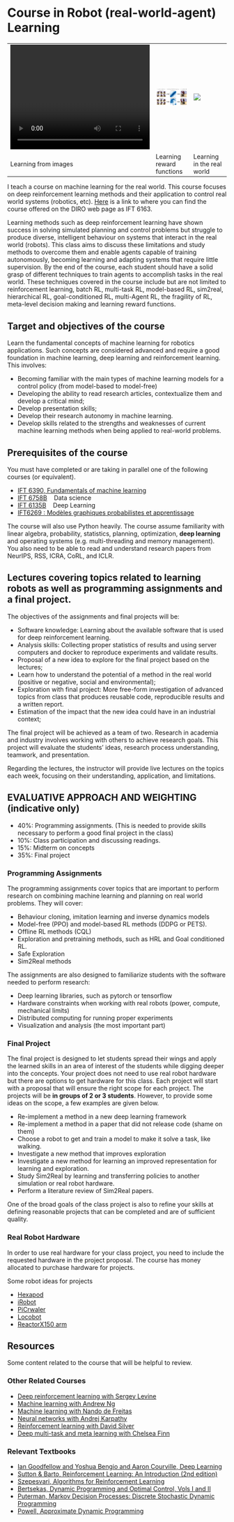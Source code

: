               

# Course in Robot (real-world-agent) Learning

<div align="center">     <table align="center">        <tr>    
<td width="33%">  
<video width="320" height="240">   <source src="/assets/projects/SMiRL/vizdoom/vizdoom_dtl.mp4" type="video/mp4"> Your browser does not support the video tag. </video>
</td>  
<td width="33%">   <img width="100%" src="/assets/projects/DisCoRL/DisCoRL.png"> </td>
<td width="33%">   <img width="100%" src="/assets/projects/ReLMM/complex_room_short.gif"> </td>
</tr>

<tr>    

<td width="33%">   Learning from images </td>
<td width="33%"> Learning reward functions </td>
<td width="33%">   Learning in the real world </td>

</tr> </table></div>

I teach a course on machine learning for the real world. This course focuses on deep reinforcement learning methods and their application to control real world systems (robotics, etc). [Here](https://diro.umontreal.ca/public/FAS/diro/Documents/1-Programmes-cours/Horaires/2023Hiver2Cyc.html) is a link to where you can find the course offered on the DIRO web page as IFT 6163. 

Learning methods such as deep reinforcement learning have shown success in solving simulated planning and control problems but struggle to produce diverse, intelligent behaviour on systems that interact in the real world (robots). This class aims to discuss these limitations and study methods to overcome them and enable agents capable of training autonomously, becoming learning and adapting systems that require little supervision. By the end of the course, each student should have a solid grasp of different techniques to train agents to accomplish tasks in the real world. These techniques covered in the course include but are not limited to reinforcement learning, batch RL, multi-task RL, model-based RL, sim2real, hierarchical RL, goal-conditioned RL, multi-Agent RL, the fragility of RL, meta-level decision making and learning reward functions.

## Target and objectives of the course

Learn the fundamental concepts of machine learning for robotics applications. Such concepts are considered advanced and require a good foundation in machine learning, deep learning and reinforcement learning. This involves: 

- Becoming familiar with the main types of machine learning models for a control policy (from model-based to model-free)
- Developing the ability to read research articles, contextualize them and develop a critical mind;
- Develop presentation skills;
- Develop their research autonomy in machine learning.
- Develop skills related to the strengths and weaknesses of current machine learning methods when being applied to real-world problems.

## Prerequisites of the course

You must have completed or are taking in parallel one of the following courses (or equivalent).

- [IFT 6390, Fundamentals of machine learning](https://mitliagkas.github.io/ift6390-ml-class/)
- [IFT 6758B](http://admission.umontreal.ca/cours-et-horaires/cours/IFT-6758B/)    Data science
- [IFT 6135B](https://sites.google.com/view/ift6135b-h2023/course-description)    Deep Learning
- [IFT6269 : Modèles graphiques probabilistes et apprentissage](http://www-labs.iro.umontreal.ca/~slacoste/teaching/ift6269/A21/)

The course will also use Python heavily. The course assume familiarity with linear algebra, probability, statistics, planning, optimization, **deep learning** and operating systems (e.g. multi-threading and memory management). You also need to be able to read and understand research papers from NeurIPS, RSS, ICRA, CoRL, and ICLR.  

## Lectures covering topics related to learning robots as well as programming assignments and a final project.

The objectives of the assignments and final projects will be: 

- Software knowledge: Learning about the available software that is used for deep reinforcement learning.
- Analysis skills: Collecting proper statistics of results and using server computers and docker to reproduce experiments and validate results.
- Proposal of a new idea to explore for the final project based on the lectures;
- Learn how to understand the potential of a method in the real world (positive or negative, social and environmental);
- Exploration with final project: More free-form investigation of advanced topics from class that produces reusable code, reproducible results and a written report.
- Estimation of the impact that the new idea could have in an industrial context;

The final project will be achieved as a team of two. Research in academia and industry involves working with others to achieve research goals. This project will evaluate the students’ ideas, research process understanding, teamwork, and presentation.

Regarding the lectures, the instructor will provide live lectures on the topics each week, focusing on their understanding, application, and limitations.

## EVALUATIVE APPROACH AND WEIGHTING (indicative only)
- 40%: Programming assignments. (This is needed to provide skills necessary to perform a good final project in the class)
- 10%: Class participation and discussing readings.
- 15%: Midterm on concepts
- 35%: Final project

### Programming Assignments

The programming assignments cover topics that are important to perform research on combining machine learning and planning on real world problems. They will cover:

- Behaviour cloning, imitation learning and inverse dynamics models
- Model-free (PPO) and model-based RL methods (DDPG or PETS).
- Offline RL methods (CQL)
- Exploration and pretraining methods, such as HRL and Goal conditioned RL.
- Safe Exploration
- Sim2Real methods

The assignments are also designed to familiarize students with the software needed to perform research:

- Deep learning libraries, such as pytorch or tensorflow
- Hardware constraints when working with real robots (power, compute, mechanical limits)
- Distributed computing for running proper experiments
- Visualization and analysis (the most important part)

### Final Project

The final project is designed to let students spread their wings and apply the learned skills in an area of interest of the students while digging deeper into the concepts. Your project does not need to use real robot hardware but there are options to get hardware for this class. Each project will start with a proposal that will ensure the right scope for each project. The projects will be **in groups of 2 or 3 students**. However, to provide some ideas on the scope, a few examples are given below.

- Re-implement a method in a new deep learning framework
- Re-implement a method in a paper that did not release code (shame on them)
- Choose a robot to get and train a model to make it solve a task, like walking.
- Investigate a new method that improves exploration
- Investigate a new method for learning an improved representation for learning and exploration.
- Study Sim2Real by learning and transferring policies to another simulation or real robot hardware.
- Perform a literature review of Sim2Real papers.

One of the broad goals of the class project is also to refine your skills at defining reasonable projects that can be completed and are of sufficient quality.

### Real Robot Hardware

In order to use real hardware for your class project, you need to include the requested hardware in the project proposal. The course has money allocated to purchase hardware for projects.

Some robot ideas for projects

- [Hexapod](https://www.trossenrobotics.com/phantomx-ax-hexapod.aspx)
- [iRobot](https://edu.irobot.com/what-we-offer/create-robot)
- [PiCrwaler](https://www.sunfounder.com/products/picrawler-robot-kit)
- [Locobot](http://www.locobot.org/)
- [ReactorX150 arm](http://support.interbotix.com/html/specifications/rx150.html)


## Resources

Some content related to the course that will be helpful to review.

### Other Related Courses

- <a href="http://rail.eecs.berkeley.edu/deeprlcourse/">Deep reinforcement learning with Sergey Levine</a>
- <a href="https://www.coursera.org/learn/machine-learning">Machine learning with Andrew Ng</a>
- <a href="https://www.cs.ox.ac.uk/people/nando.defreitas/machinelearning/">Machine learning with Nando de Freitas</a>
- <a href="https://cs231n.github.io/">Neural networks with Andrej Karpathy</a>
- <a href="https://www.davidsilver.uk/teaching/">Reinforcement learning with David Silver</a>
- <a href="https://cs330.stanford.edu/">Deep multi-task and meta learning with Chelsea Finn</a>  

### Relevant Textbooks

               
- <a href="http://www.deeplearningbook.org/">Ian Goodfellow and Yoshua Bengio and Aaron Courville, Deep Learning</a>
- <a href="http://incompleteideas.net/book/the-book-2nd.html">Sutton & Barto, Reinforcement Learning: An Introduction (2nd edition)</a>
- <a href="http://www.ualberta.ca/~szepesva/RLBook.html">Szepesvari, Algorithms for Reinforcement Learning</a>
- <a href="http://www.athenasc.com/dpbook.html">Bertsekas, Dynamic Programming and Optimal Control, Vols I and II</a>
- <a href="http://www.wiley.com/WileyCDA/WileyTitle/productCd-0471727822.html">Puterman, Markov Decision Processes: Discrete Stochastic Dynamic Programming</a>
- <a href="http://adp.princeton.edu/">Powell, Approximate Dynamic Programming</a>


